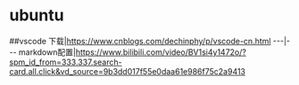# ubuntu

##vscode
下载|https://www.cnblogs.com/dechinphy/p/vscode-cn.html
---|---
markdown配置|https://www.bilibili.com/video/BV1si4y1472o/?spm_id_from=333.337.search-card.all.click&vd_source=9b3dd017f55e0daa61e986f75c2a9413
